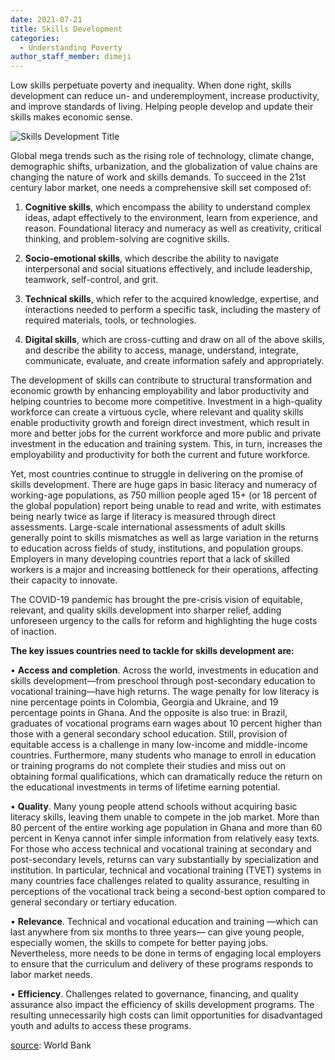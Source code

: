 ```yaml
---
date: 2021-07-21
title: Skills Development
categories:
  - Understanding Poverty
author_staff_member: dimeji
---
```

Low skills perpetuate poverty and inequality. When done right, skills development can reduce un- and underemployment, increase productivity, and improve standards of living. Helping people develop and update their skills makes economic sense.

![Skills Development Title](https://i.ibb.co/1fPMJqB/1400x600-Skills-Development-Title.jpg)

Global mega trends such as the rising role of technology, climate change, demographic shifts, urbanization, and the globalization of value chains are changing the nature of work and skills demands. To succeed in the 21st century labor market, one needs a comprehensive skill set composed of: 


1. **Cognitive skills**, which encompass the ability to understand complex ideas, adapt effectively to the environment, learn from experience, and reason. Foundational literacy and numeracy as well as creativity, critical thinking, and problem-solving are cognitive skills.

2. **Socio-emotional skills**, which describe the ability to navigate interpersonal and social situations effectively, and include leadership, teamwork, self-control, and grit.

3. **Technical skills**, which refer to the acquired knowledge, expertise, and interactions needed to perform a specific task, including the mastery of required materials, tools, or technologies.

4. **Digital skills**, which are cross-cutting and draw on all of the above skills, and describe the ability to access, manage, understand, integrate, communicate, evaluate, and create information safely and appropriately.

The development of skills can contribute to structural transformation and economic growth by enhancing employability and labor productivity and helping countries to become more competitive. Investment in a high-quality workforce can create a virtuous cycle, where relevant and quality skills enable productivity growth and foreign direct investment, which result in more and better jobs for the current workforce and more public and private investment in the education and training system. This, in turn, increases the employability and productivity for both the current and future workforce. 

Yet, most countries continue to struggle in delivering on the promise of skills development. There are huge gaps in basic literacy and numeracy of working-age populations, as 750 million people aged 15+ (or 18 percent of the global population) report being unable to read and write, with estimates being nearly twice as large if literacy is measured through direct assessments. Large-scale international assessments of adult skills generally point to skills mismatches as well as large variation in the returns to education across fields of study, institutions, and population groups. Employers in many developing countries report that a lack of skilled workers is a major and increasing bottleneck for their operations, affecting their capacity to innovate.

The COVID-19 pandemic has brought the pre-crisis vision of equitable, relevant, and quality skills development into sharper relief, adding unforeseen urgency to the calls for reform and highlighting the huge costs of inaction. 

**The key issues countries need to tackle for skills development are:** 

• **Access and completion**. Across the world, investments in education and skills development—from preschool through post-secondary education to vocational training—have high returns. The wage penalty for low literacy is nine percentage points in Colombia, Georgia and Ukraine, and 19 percentage points in Ghana. And the opposite is also true: in Brazil, graduates of vocational programs earn wages about 10 percent higher than those with a general secondary school education. Still, provision of equitable access is a challenge in many low-income and middle-income countries. Furthermore, many students who manage to enroll in education or training programs do not complete their studies and miss out on obtaining formal qualifications, which can dramatically reduce the return on the educational investments in terms of lifetime earning potential.

• **Quality**. Many young people attend schools without acquiring basic literacy skills, leaving them unable to compete in the job market. More than 80 percent of the entire working age population in Ghana and more than 60 percent in Kenya cannot infer simple information from relatively easy texts. For those who access technical and vocational training at secondary and post-secondary levels, returns can vary substantially by specialization and institution. In particular, technical and vocational training (TVET) systems in many countries face challenges related to quality assurance, resulting in perceptions of the vocational track being a second-best option compared to general secondary or tertiary education.  

• **Relevance**. Technical and vocational education and training —which can last anywhere from six months to three years— can give young people, especially women, the skills to compete for better paying jobs. Nevertheless, more needs to be done in terms of engaging local employers to ensure that the curriculum and delivery of these programs responds to labor market needs.

• **Efficiency**. Challenges related to governance, financing, and quality assurance also impact the efficiency of skills development programs. The resulting unnecessarily high costs can limit opportunities for disadvantaged youth and adults to access these programs.

[source](https://www.worldbank.org/en/topic/skillsdevelopment): World Bank